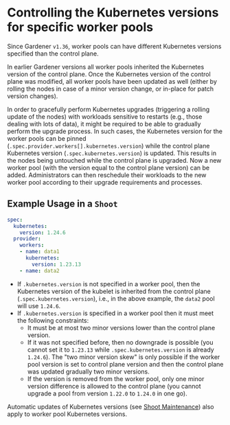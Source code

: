 # Controlling the Kubernetes versions for specific worker pools

Since Gardener `v1.36`, worker pools can have different Kubernetes versions specified than the control plane.

In earlier Gardener versions all worker pools inherited the Kubernetes version of the control plane. Once the Kubernetes version of the control plane was modified, all worker pools have been updated as well (either by rolling the nodes in case of a minor version change, or in-place for patch version changes).

In order to gracefully perform Kubernetes upgrades (triggering a rolling update of the nodes) with workloads sensitive to restarts (e.g., those dealing with lots of data), it might be required to be able to gradually perform the upgrade process.
In such cases, the Kubernetes version for the worker pools can be pinned (`.spec.provider.workers[].kubernetes.version`) while the control plane Kubernetes version (`.spec.kubernetes.version`) is updated.
This results in the nodes being untouched while the control plane is upgraded. 
Now a new worker pool (with the version equal to the control plane version) can be added.
Administrators can then reschedule their workloads to the new worker pool according to their upgrade requirements and processes.

## Example Usage in a `Shoot`

```yaml
spec:
  kubernetes:
    version: 1.24.6
  provider:
    workers:
    - name: data1
      kubernetes:
        version: 1.23.13
    - name: data2
```

- If `.kubernetes.version` is not specified in a worker pool, then the Kubernetes version of the kubelet is inherited from the control plane (`.spec.kubernetes.version`), i.e., in the above example, the `data2` pool will use `1.24.6`.
- If `.kubernetes.version` is specified in a worker pool then it must meet the following constraints:
  - It must be at most two minor versions lower than the control plane version.
  - If it was not specified before, then no downgrade is possible (you cannot set it to `1.23.13` while `.spec.kubernetes.version` is already `1.24.6`). The "two minor version skew" is only possible if the worker pool version is set to control plane version and then the control plane was updated gradually two minor versions.
  - If the version is removed from the worker pool, only one minor version difference is allowed to the control plane (you cannot upgrade a pool from version `1.22.0` to `1.24.0` in one go).

Automatic updates of Kubernetes versions (see [Shoot Maintenance](shoot_maintenance.md#automatic-version-updates)) also apply to worker pool Kubernetes versions.
